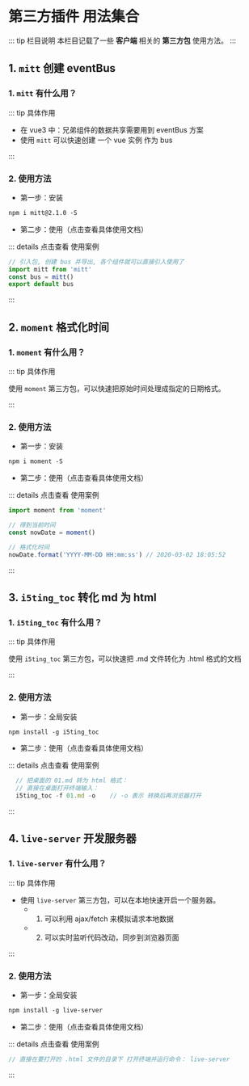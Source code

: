 # 第三方插件 用法集合

::: tip 栏目说明
本栏目记载了一些 **客户端** 相关的 **第三方包** 使用方法。
:::

## 1. `mitt` 创建 eventBus

### 1. `mitt` 有什么用？

::: tip 具体作用

- 在 vue3 中：兄弟组件的数据共享需要用到 eventBus 方案
- 使用 `mitt` 可以快速创建 一个 vue 实例 作为 bus

:::

### 2. 使用方法

- 第一步：安装

```xml
npm i mitt@2.1.0 -S
```

- 第二步：使用<tgx-link href="https://www.npmjs.com/package/mitt">（点击查看具体使用文档）</tgx-link>

::: details 点击查看 使用案例

```js
// 引入包, 创建 bus 并导出, 各个组件就可以直接引入使用了
import mitt from 'mitt'
const bus = mitt()
export default bus
```

:::

## 2. `moment` 格式化时间

### 1. `moment` 有什么用？

::: tip 具体作用

使用 `moment` 第三方包，可以快速把原始时间处理成指定的日期格式。

:::

### 2. 使用方法

- 第一步：安装

```xml
npm i moment -S
```

- 第二步：使用<tgx-link href="https://momentjs.com/docs/#/use-it/">（点击查看具体使用文档）</tgx-link>

::: details 点击查看 使用案例

```js
import moment from 'moment'

// 得到当前时间
const nowDate = moment()

// 格式化时间
nowDate.format('YYYY-MM-DD HH:mm:ss') // 2020-03-02 18:05:52
```

:::

## 3. `i5ting_toc` 转化 md 为 html

### 1. `i5ting_toc` 有什么用？

::: tip 具体作用

使用 `i5ting_toc` 第三方包，可以快速把 .md 文件转化为 .html 格式的文档

:::

### 2. 使用方法

- 第一步：全局安装

```xml
npm install -g i5ting_toc
```

- 第二步：使用<tgx-link href="https://www.npmjs.com/package/i5ting_toc">（点击查看具体使用文档）</tgx-link>

::: details 点击查看 使用案例

```js
  // 把桌面的 01.md 转为 html 格式：
  // 直接在桌面打开终端输入：
  i5ting_toc -f 01.md -o    // -o 表示 转换后再浏览器打开
```

:::

## 4. `live-server` 开发服务器

### 1. `live-server` 有什么用？

::: tip 具体作用

- 使用 `live-server` 第三方包，可以在本地快速开启一个服务器。
  - 1. 可以利用 ajax/fetch 来模拟请求本地数据
  - 2. 可以实时监听代码改动，同步到浏览器页面

:::

### 2. 使用方法

- 第一步：全局安装

```xml
npm install -g live-server
```

- 第二步：使用<tgx-link href="https://www.npmjs.com/package/live-server">（点击查看具体使用文档）</tgx-link>

::: details 点击查看 使用案例

```js
// 直接在要打开的 .html 文件的目录下 打开终端并运行命令： live-server
```

:::
